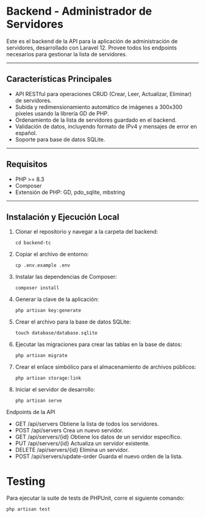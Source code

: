 # Backend - Administrador de Servidores

Este es el backend de la API para la aplicación de administración de servidores, desarrollado con Laravel 12. Provee todos los endpoints necesarios para gestionar la lista de servidores.

---

## Características Principales

- API RESTful para operaciones CRUD (Crear, Leer, Actualizar, Eliminar) de servidores.
- Subida y redimensionamiento automático de imágenes a 300x300 píxeles usando la librería GD de PHP.
- Ordenamiento de la lista de servidores guardado en el backend.
- Validación de datos, incluyendo formato de IPv4 y mensajes de error en español.
- Soporte para base de datos SQLite.

---

## Requisitos

- PHP >= 8.3
- Composer
- Extensión de PHP: GD, pdo_sqlite, mbstring

---

## Instalación y Ejecución Local

1. Clonar el repositorio y navegar a la carpeta del backend:
   ```
   cd backend-tc
2. Copiar el archivo de entorno:
    ```
    cp .env.example .env
    ```
3. Instalar las dependencias de Composer:

    ```
    composer install
    ```
4. Generar la clave de la aplicación:
    ```
    php artisan key:generate
    ```
5. Crear el archivo para la base de datos SQLite:

    ```
    touch database/database.sqlite
    ```
6. Ejecutar las migraciones para crear las tablas en la base de datos:

    ```
    php artisan migrate
    ```

7. Crear el enlace simbólico para el almacenamiento de archivos públicos:

    ```
    php artisan storage:link
    ```
8. Iniciar el servidor de desarrollo:

    ```
    php artisan serve
    ```

Endpoints de la API

- GET	/api/servers	Obtiene la lista de todos los servidores.
- POST	/api/servers	Crea un nuevo servidor.
- GET	/api/servers/{id}	Obtiene los datos de un servidor específico.
- PUT	/api/servers/{id}	Actualiza un servidor existente.
- DELETE	/api/servers/{id}	Elimina un servidor.
- POST	/api/servers/update-order	Guarda el nuevo orden de la lista.


# Testing
Para ejecutar la suite de tests de PHPUnit, corre el siguiente comando:

```
php artisan test
```
